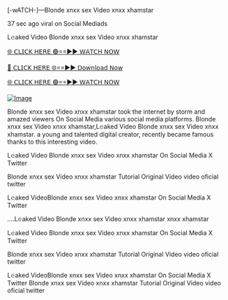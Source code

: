 [-wATCH-]—Blonde xnxx sex Video xnxx xhamstar


37 sec ago viral on Social Mediads

L𝚎aked Video Blonde xnxx sex Video xnxx xhamstar

[🌐 𝖢𝖫𝖨𝖢𝖪 𝖧𝖤𝖱𝖤 🟢==►► 𝖶𝖠𝖳𝖢𝖧 𝖭𝖮𝖶](https://3-tanei-pinik.blogspot.com/2025/02/viral-video.html)

[🔴 𝖢𝖫𝖨𝖢𝖪 𝖧𝖤𝖱𝖤 🌐==►► 𝖣𝗈𝗐𝗇𝗅𝗈𝖺𝖽 𝖭𝗈𝗐](https://3-tanei-pinik.blogspot.com/2025/02/viral-video.html)

[🌐 𝖢𝖫𝖨𝖢𝖪 𝖧𝖤𝖱𝖤 🟢==►► 𝖶𝖠𝖳𝖢𝖧 𝖭𝖮𝖶](https://3-tanei-pinik.blogspot.com/2025/02/viral-video.html)

[![Image](https://github.com/user-attachments/assets/ff3b7bd4-415c-4ca3-a6c8-b1f096193c29)](https://3-tanei-pinik.blogspot.com/2025/02/viral-video.html)

Blonde xnxx sex Video xnxx xhamstar took the internet by storm and amazed viewers On Social Media various social media platforms. Blonde xnxx sex Video xnxx xhamstar,L𝚎aked Video Blonde xnxx sex Video xnxx xhamstar. a young and talented digital creator, recently became famous thanks to this interesting video.

L𝚎aked Video Blonde xnxx sex Video xnxx xhamstar On Social Media X Twitter

Blonde xnxx sex Video xnxx xhamstar Tutorial Original Video video oficial twitter

L𝚎aked VideoBlonde xnxx sex Video xnxx xhamstar On Social Media X Twitter

....L𝚎aked Video Blonde xnxx sex Video xnxx xhamstar xnxx xhamstar

L𝚎aked Video Blonde xnxx sex Video xnxx xhamstar On Social Media X Twitter

Blonde xnxx sex Video xnxx xhamstar Tutorial Original Video video oficial twitter

L𝚎aked VideoBlonde xnxx sex Video xnxx xhamstar On Social Media X Twitter
Blonde xnxx sex Video xnxx xhamstar Tutorial Original Video video oficial twitter
